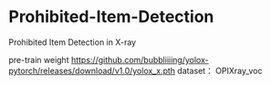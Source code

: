 # Prohibited-Item-Detection
Prohibited Item Detection in X-ray

pre-train weight https://github.com/bubbliiiing/yolox-pytorch/releases/download/v1.0/yolox_x.pth
dataset： OPIXray_voc 
